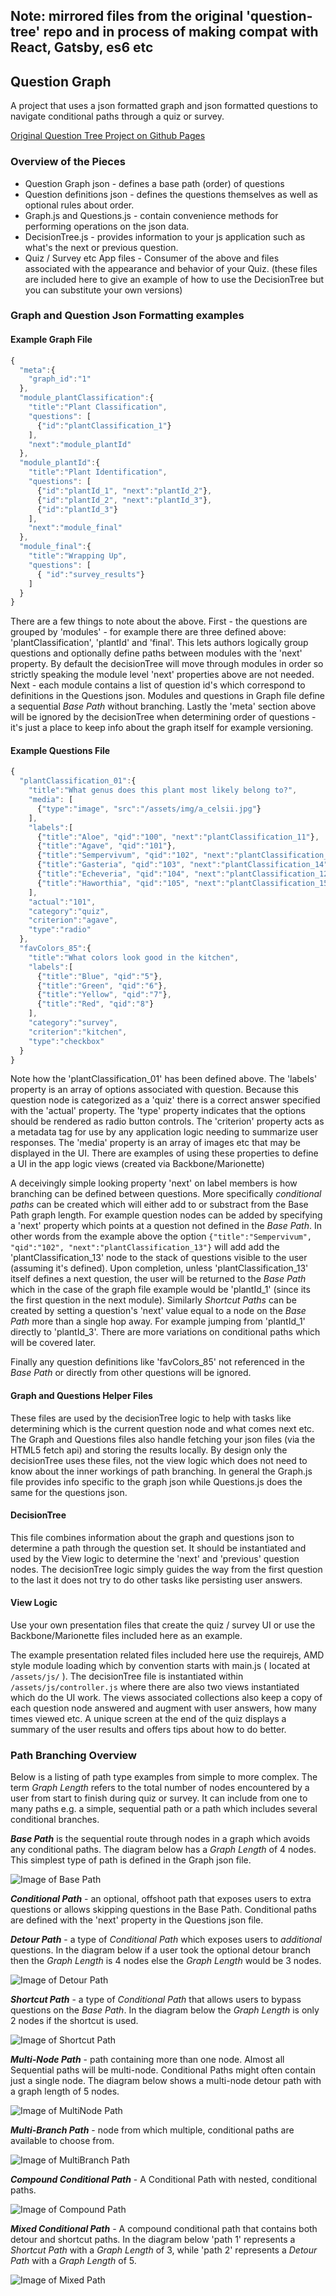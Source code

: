 ## Note: mirrored files from the original 'question-tree' repo and in process of making compat with React, Gatsby, es6 etc

## Question Graph

A project that uses a json formatted graph and json formatted questions to navigate conditional paths through a quiz or survey.

[Original Question Tree Project on Github Pages](https://hansbrough.github.io/question-tree/)

### Overview of the Pieces

* Question Graph json - defines a base path (order) of questions
* Question definitions json - defines the questions themselves as well as optional rules about order.
* Graph.js and Questions.js - contain convenience methods for performing operations on the json data.
* DecisionTree.js - provides information to your js application such as what's the next or previous question.
* Quiz / Survey etc App files - Consumer of the above and files associated with the appearance and behavior of your Quiz. (these files are included here to give an example of how to use the DecisionTree but you can substitute your own versions)

### Graph and Question Json Formatting examples

#### Example Graph File
```javascript
{
  "meta":{
    "graph_id":"1"
  },
  "module_plantClassification":{
    "title":"Plant Classification",
    "questions": [
      {"id":"plantClassification_1"}
    ],
    "next":"module_plantId"
  },
  "module_plantId":{
    "title":"Plant Identification",
    "questions": [
      {"id":"plantId_1", "next":"plantId_2"},
      {"id":"plantId_2", "next":"plantId_3"},
      {"id":"plantId_3"}
    ],
    "next":"module_final"
  },
  "module_final":{
    "title":"Wrapping Up",
    "questions": [
      { "id":"survey_results"}
    ]
  }
}
````
There are a few things to note about the above. First - the questions are grouped by 'modules' - for example there are three defined above: 'plantClassification', 'plantId' and 'final'. This lets authors logically group questions and optionally define paths between modules with the 'next' property. By default the decisionTree will move through modules in order so strictly speaking the module level 'next' properties above are not needed. Next - each module contains a list of question id's which correspond to definitions in the Questions json. Modules and questions in Graph file define a sequential _Base Path_ without branching. Lastly the 'meta' section above will be ignored by the decisionTree when determining order of questions - it's just a place to keep info about the graph itself for example versioning.

#### Example Questions File

````javascript
{
  "plantClassification_01":{
    "title":"What genus does this plant most likely belong to?",
    "media": [
      {"type":"image", "src":"/assets/img/a_celsii.jpg"}
    ],
    "labels":[
      {"title":"Aloe", "qid":"100", "next":"plantClassification_11"},
      {"title":"Agave", "qid":"101"},
      {"title":"Sempervivum", "qid":"102", "next":"plantClassification_13"},
      {"title":"Gasteria", "qid":"103", "next":"plantClassification_14"},
      {"title":"Echeveria", "qid":"104", "next":"plantClassification_12"},
      {"title":"Haworthia", "qid":"105", "next":"plantClassification_15"}
    ],
    "actual":"101",
    "category":"quiz",
    "criterion":"agave",
    "type":"radio"
  },
  "favColors_85":{
    "title":"What colors look good in the kitchen",
    "labels":[
      {"title":"Blue", "qid":"5"},
      {"title":"Green", "qid":"6"},
      {"title":"Yellow", "qid":"7"},
      {"title":"Red", "qid":"8"}
    ],
    "category":"survey",
    "criterion":"kitchen",
    "type":"checkbox"
  }
}
````
Note how the 'plantClassification_01' has been defined above. The 'labels' property is an array of options associated with question. Because this question node is categorized as a 'quiz' there is a correct answer specified with the 'actual' property. The 'type' property indicates that the options should be rendered as radio button controls. The 'criterion' property acts as a metadata tag for use by any application logic needing to summarize user responses. The 'media' property is an array of images etc that may be displayed in the UI. There are examples of using these properties to define a UI in the app logic views (created via Backbone/Marionette)

A deceivingly simple looking property 'next' on label members is how branching can be defined between questions. More specifically _conditional paths_ can be created which will either add to or substract from the Base Path graph length. For example question nodes can be added by specifying a 'next' property which points at a question not defined in the _Base Path_. In other words from the example above the option `{"title":"Sempervivum", "qid":"102", "next":"plantClassification_13"}` will add add the 'plantClassification_13' node to the stack of questions visible to the user (assuming it's defined). Upon completion, unless 'plantClassification_13' itself defines a next question, the user will be returned to the _Base Path_ which in the case of the graph file example would be 'plantId_1' (since its the first question in the next module). Similarly _Shortcut Paths_ can be created by setting a question's 'next' value equal to a node on the _Base Path_ more than a single hop away. For example jumping from 'plantId_1' directly to 'plantId_3'. There are more variations on conditional paths which will be covered later.

Finally any question definitions like 'favColors_85' not referenced in the _Base Path_ or directly from other questions will be ignored.

#### Graph and Questions Helper Files

These files are used by the decisionTree logic to help with tasks like determining which is the current question node and what comes next etc. The Graph and Questions files also handle fetching your json files (via the HTML5 fetch api) and storing the results locally. By design only the decisionTree uses these files, not the view logic which does not need to know about the inner workings of path branching. In general the Graph.js file provides info specific to the graph json while Questions.js does the same for the questions json.

#### DecisionTree

This file combines information about the graph and questions json to determine a path through the question set. It should be instantiated and used by the View logic to determine the 'next' and 'previous' question nodes. The decisionTree logic simply guides the way from the first question to the last it does not try to do other tasks like persisting user answers.

#### View Logic
Use your own presentation files that create the quiz / survey UI or use the Backbone/Marionette files included here as an example.

The example presentation related files included here use the requirejs, AMD style module loading which by convention starts with main.js ( located at `/assets/js/` ). The decisionTree file is instantiated within `/assets/js/controller.js` where there are also two views instantiated which do the UI work. The views associated collections also keep a copy of each question node answered and augment with user answers, how many times viewed etc. A unique screen at the end of the quiz displays a summary of the user results and offers tips about how to do better.

### Path Branching Overview

Below is a listing of path type examples from simple to more complex. The term _Graph Length_ refers to the total number of nodes encountered by a user from start to finish during quiz or survey. It can include from one to many paths e.g. a simple, sequential path or a path which includes several conditional branches.

_**Base Path**_ is the sequential route through nodes in a graph which avoids any conditional paths. The diagram below has a _Graph Length_ of 4 nodes. This simplest type of path is defined in the Graph json file.

![Image of Base Path](https://user-images.githubusercontent.com/658255/28881940-98624038-775e-11e7-9a4e-c1672a51cd81.png)


_**Conditional Path**_ - an optional, offshoot path that exposes users to extra questions or allows skipping questions in the Base Path. Conditional paths are defined with the 'next' property in the Questions json file.

_**Detour Path**_ - a type of _Conditional Path_ which exposes users to _additional_ questions. In the diagram below if a user took the optional detour branch then the _Graph Length_ is 4 nodes else the _Graph Length_ would be 3 nodes.

![Image of Detour Path](https://user-images.githubusercontent.com/658255/28882908-7f1ab4d6-7761-11e7-8c29-af40f5cd2af2.png)

_**Shortcut Path**_ - a type of _Conditional Path_ that allows users to bypass questions on the _Base Path_. In the diagram below the _Graph Length_ is only 2 nodes if the shortcut is used.

![Image of Shortcut Path](https://user-images.githubusercontent.com/658255/28883099-294ebac4-7762-11e7-8e54-0b982504954f.png)

_**Multi-Node Path**_ - path containing more than one node. Almost all Sequential paths will be multi-node. Conditional Paths might often contain just a single node. The diagram below shows a multi-node detour path with a graph length of 5 nodes.

![Image of MultiNode Path](https://user-images.githubusercontent.com/658255/28883656-0bdc5f26-7764-11e7-8308-d2ccc0bae480.png)

_**Multi-Branch Path**_ - node from which multiple, conditional paths are available to choose from.

![Image of MultiBranch Path](https://user-images.githubusercontent.com/658255/28884089-69aa222c-7765-11e7-8b3e-12ab5f657393.png)

_**Compound Conditional Path**_ - A Conditional Path with nested, conditional paths.

![Image of Compound Path](https://user-images.githubusercontent.com/658255/28884380-6d912060-7766-11e7-8ab9-da45c038dab2.png)

_**Mixed Conditional Path**_ - A compound conditional path that contains both detour and shortcut paths. In the diagram below 'path 1' represents a _Shortcut Path_ with a _Graph Length_ of 3, while 'path 2' represents a _Detour Path_ with a _Graph Length_ of 5.

![Image of Mixed Path](https://user-images.githubusercontent.com/658255/28886182-624b6d4e-776d-11e7-995a-c9047e55d185.png)
